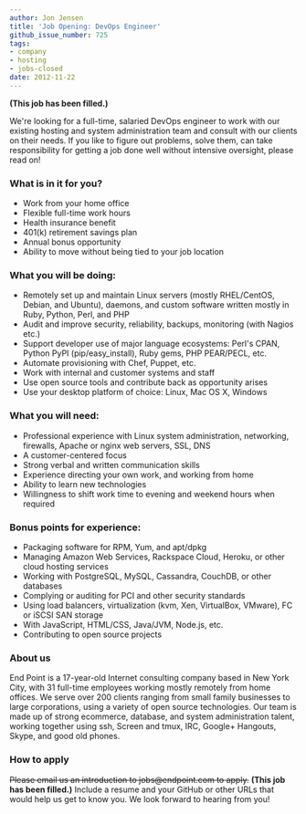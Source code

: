 ```yaml
---
author: Jon Jensen
title: 'Job Opening: DevOps Engineer'
github_issue_number: 725
tags:
- company
- hosting
- jobs-closed
date: 2012-11-22
---
```


**(This job has been filled.)**

We're looking for a full-time, salaried DevOps engineer to work with our existing hosting and system administration team and consult with our clients on their needs. If you like to figure out problems, solve them, can take responsibility for getting a job done well without intensive oversight, please read on!

### What is in it for you?

- Work from your home office
- Flexible full-time work hours
- Health insurance benefit
- 401(k) retirement savings plan
- Annual bonus opportunity
- Ability to move without being tied to your job location

### What you will be doing:

- Remotely set up and maintain Linux servers (mostly RHEL/CentOS, Debian, and Ubuntu), daemons, and custom software written mostly in Ruby, Python, Perl, and PHP
- Audit and improve security, reliability, backups, monitoring (with Nagios etc.)
- Support developer use of major language ecosystems: Perl's CPAN, Python PyPI (pip/easy_install), Ruby gems, PHP PEAR/PECL, etc.
- Automate provisioning with Chef, Puppet, etc.
- Work with internal and customer systems and staff
- Use open source tools and contribute back as opportunity arises
- Use your desktop platform of choice: Linux, Mac OS X, Windows

### What you will need:

- Professional experience with Linux system administration, networking, firewalls, Apache or nginx web servers, SSL, DNS
- A customer-centered focus
- Strong verbal and written communication skills
- Experience directing your own work, and working from home
- Ability to learn new technologies
- Willingness to shift work time to evening and weekend hours when required

### Bonus points for experience:

- Packaging software for RPM, Yum, and apt/dpkg
- Managing Amazon Web Services, Rackspace Cloud, Heroku, or other cloud hosting services
- Working with PostgreSQL, MySQL, Cassandra, CouchDB, or other databases
- Complying or auditing for PCI and other security standards
- Using load balancers, virtualization (kvm, Xen, VirtualBox, VMware), FC or iSCSI SAN storage
- With JavaScript, HTML/CSS, Java/JVM, Node.js, etc.
- Contributing to open source projects

### About us

End Point is a 17-year-old Internet consulting company based in New York City, with 31 full-time employees working mostly remotely from home offices. We serve over 200 clients ranging from small family businesses to large corporations, using a variety of open source technologies. Our team is made up of strong ecommerce, database, and system administration talent, working together using ssh, Screen and tmux, IRC, Google+ Hangouts, Skype, and good old phones.

### How to apply

~~Please email us an introduction to jobs&#x40;endpoint.com to apply.~~
**(This job has been filled.)**
Include a resume and your GitHub or other URLs that would help us get to know you. We look forward to hearing from you!
